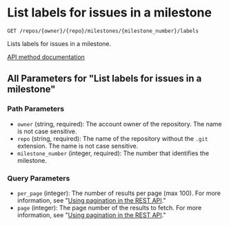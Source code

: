 # List labels for issues in a milestone

`GET /repos/{owner}/{repo}/milestones/{milestone_number}/labels`

Lists labels for issues in a milestone.

[API method documentation](https://docs.github.com/rest/issues/labels#list-labels-for-issues-in-a-milestone)

## All Parameters for "List labels for issues in a milestone"

### Path Parameters

- `owner` (string, required): The account owner of the repository. The name is not case sensitive.
- `repo` (string, required): The name of the repository without the `.git` extension. The name is not case sensitive.
- `milestone_number` (integer, required): The number that identifies the milestone.
### Query Parameters

- `per_page` (integer): The number of results per page (max 100). For more information, see "[Using pagination in the REST API](https://docs.github.com/rest/using-the-rest-api/using-pagination-in-the-rest-api)."
- `page` (integer): The page number of the results to fetch. For more information, see "[Using pagination in the REST API](https://docs.github.com/rest/using-the-rest-api/using-pagination-in-the-rest-api)."